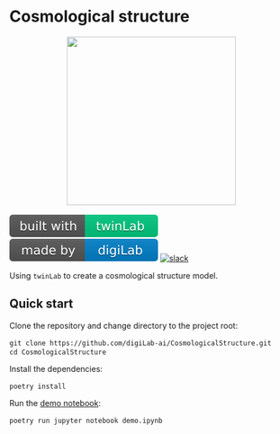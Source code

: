 # Cosmological structure

<p align="center">
    <img src="./resources/images/logo.svg" width="300" height="300" />
</p>

![twinLab](./resources/images/twinLab_badge.svg)
![digiLab](./resources/images/digiLab_badge.svg)
[![slack](https://img.shields.io/badge/slack-@digilabglobal-purple.svg?logo=slack)](https://digilabglobal.slack.com)

Using `twinLab` to create a cosmological structure model.

## Quick start

Clone the repository and change directory to the project root:

```shell
git clone https://github.com/digiLab-ai/CosmologicalStructure.git
cd CosmologicalStructure
```

Install the dependencies:

```shell
poetry install
```

Run the [demo notebook](./demo.ipynb):

```shell
poetry run jupyter notebook demo.ipynb
```
